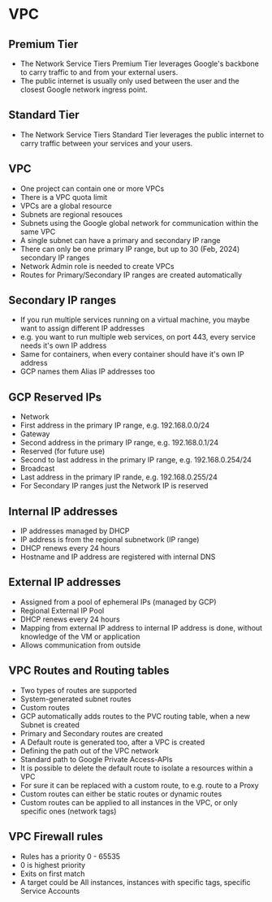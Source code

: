 # VPC

## Premium Tier

* The Network Service Tiers Premium Tier leverages Google's backbone to carry traffic to and from your external users.
* The public internet is usually only used between the user and the closest Google network ingress point.

## Standard Tier
* The Network Service Tiers Standard Tier leverages the public internet to carry traffic between your services and your users.

## VPC
* One project can contain one or more VPCs
 * There is a VPC quota limit
* VPCs are a global resource
* Subnets are regional resouces
* Subnets using the Google global network for communication within the same VPC
* A single subnet can have a primary and secondary IP range
 * There can only be one primary IP range, but up to 30 (Feb, 2024) secondary IP ranges
* Network Admin role is needed to create VPCs
* Routes for Primary/Secondary IP ranges are created automatically

## Secondary IP ranges

* If you run multiple services running on a virtual machine, you maybe want to assign different IP addresses
 * e.g. you want to run multiple web services, on port 443, every service needs it's own IP address
 * Same for containers, when every container should have it's own IP address
* GCP names them Alias IP addresses too

## GCP Reserved IPs

* Network
 * First address in the primary IP range, e.g. 192.168.0.0/24
* Gateway
 * Second address in the primary IP range, e.g. 192.168.0.1/24
* Reserved (for future use)
 * Second to last address in the primary IP range, e.g. 192.168.0.254/24
* Broadcast
 * Last address in the primary IP rande, e.g. 192.168.0.255/24
* For Secondary IP ranges just the Network IP is reserved

## Internal IP addresses

* IP addresses managed by DHCP
* IP address is from the regional subnetwork (IP range)
* DHCP renews every 24 hours
* Hostname and IP address are registered with internal DNS

## External IP addresses

* Assigned from a pool of ephemeral IPs (managed by GCP)
 * Regional External IP Pool
* DHCP renews every 24 hours
* Mapping from external IP address to internal IP address is done, without knowledge of the VM or application
* Allows communication from outside

## VPC Routes and Routing tables

* Two types of routes are supported
 * System-generated subnet routes
 * Custom routes
* GCP automatically adds routes to the PVC routing table, when a new Subnet is created
 * Primary and Secondary routes are created
* A Default route is generated too, after a VPC is created
 * Defining the path out of the VPC network
 * Standard path to Google Private Access-APIs
 * It is possible to delete the default route to isolate a resources within a VPC
 * For sure it can be replaced with a custom route, to e.g. route to a Proxy
* Custom routes can either be static routes or dynamic routes
 * Custom routes can be applied to all instances in the VPC, or only specific ones (network tags)

## VPC Firewall rules

* Rules has a priority 0 - 65535
* 0 is highest priority
* Exits on first match
* A target could be All instances, instances with specific tags, specific Service Accounts


